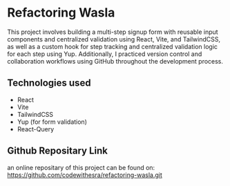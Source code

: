 # Refactoring Wasla

This project involves building a multi-step signup form with reusable input components and centralized validation using React, Vite, and TailwindCSS, as well as a custom hook for step tracking and centralized validation logic for each step using Yup. Additionally, I practiced version control and collaboration workflows using GitHub throughout the development process.

## Technologies used
- React
- Vite
- TailwindCSS
- Yup (for form validation)
- React-Query 

## Github Repositary Link

an online repositary of this project can be found on:
https://github.com/codewithesra/refactoring-wasla.git
